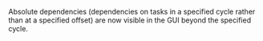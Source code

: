 Absolute dependencies (dependencies on tasks in a specified cycle rather than at a specified offset) are now visible in the GUI beyond the specified cycle.

